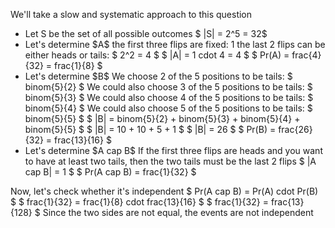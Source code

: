 We'll take a slow and systematic approach to this question

<ul>
<li> Let S be the set of all possible outcomes 
$ |S| = 2^5 = 32$
	<li> Let's determine $A$ 
the first three flips are fixed: 1 
the last 2 flips can be either heads or tails: $ 2^2 = 4 $ 
$ |A| = 1 cdot 4 = 4 $ 
$ Pr(A) = frac{4}{32} = frac{1}{8} $
	<li> Let's determine $B$ 
We choose 2 of the 5 positions to be tails: $ binom{5}{2} $ 
We could also choose 3 of the 5 positions to be tails: $ binom{5}{3} $ 
We could also choose 4 of the 5 positions to be tails: $ binom{5}{4} $ 
We could also choose 5 of the 5 positions to be tails: $ binom{5}{5} $ 
$ |B| = binom{5}{2} + binom{5}{3} + binom{5}{4} + binom{5}{5} $ 
$ |B| = 10 + 10 + 5 + 1 $ 
$ |B| = 26 $ 
$ Pr(B) = frac{26}{32} = frac{13}{16} $
	<li> Let's determine $A cap B$ 
If the first three flips are heads and you want to have at least two tails, then the two tails must be the last 2 flips 
$ |A cap B| = 1 $ 
$ Pr(A cap B) = frac{1}{32} $
</ul>
Now, let's check whether it's independent 
$ Pr(A cap B) = Pr(A) cdot Pr(B) $ 
$ frac{1}{32} = frac{1}{8} cdot frac{13}{16} $ 
$ frac{1}{32} = frac{13}{128} $ 
Since the two sides are not equal, the events are not independent
